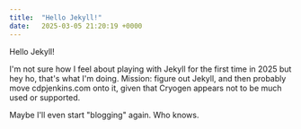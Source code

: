 ```yaml
---
title:  "Hello Jekyll!"
date:   2025-03-05 21:20:19 +0000
---
```

Hello Jekyll!

I'm not sure how I feel about playing with Jekyll for the first time in 2025 but hey ho, that's what I'm doing. Mission:
figure out Jekyll, and then probably move cdpjenkins.com onto it, given that Cryogen appears not to be much used or
supported.

Maybe I'll even start "blogging" again. Who knows.
